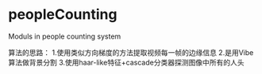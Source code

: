 # peopleCounting
Moduls in people counting system

算法的思路：
1.使用类似方向梯度的方法提取视频每一帧的边缘信息
2.是用Vibe算法做背景分割
3.使用haar-like特征+cascade分类器探测图像中所有的人头

